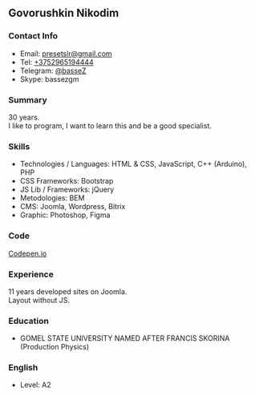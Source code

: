 ## Govorushkin Nikodim

### Contact Info
 - Email: [presetslr@gmail.com](mailto:onjjje@gmail.com)
 - Tel: [+3752965194444](tel:+375296519444)
 - Telegram: [@basseZ](https://t.me/bassez)
 - Skype: bassezgm

### Summary
30 years.  
I like to program, I want to learn this and be a good specialist.  

### Skills
 - Technologies / Languages: HTML & CSS, JavaScript, C++ (Arduino), PHP
 - CSS Frameworks: Bootstrap
 - JS Lib / Frameworks: jQuery
 - Metodologies: BEM
 - CMS: Joomla, Wordpress, Bitrix
 - Graphic: Photoshop, Figma

### Code
 [Codepen.io](https://codepen.io/basseZ/pens/)

### Experience
11 years developed sites on Joomla.  
Layout without JS.

### Education
 - GOMEL STATE UNIVERSITY NAMED AFTER FRANCIS SKORINA (Production Physics)

### English 
 - Level: A2